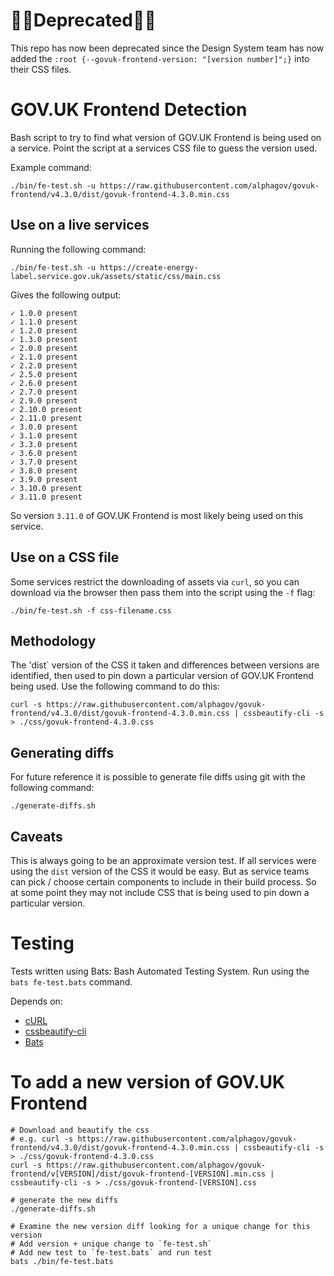 # 🚨🚨Deprecated🚨🚨

This repo has now been deprecated since the Design System team has now added the `:root {--govuk-frontend-version: "[version number]";}` into their CSS files. 

# GOV.UK Frontend Detection
Bash script to try to find what version of GOV.UK Frontend is being used on a service. Point the script at a services CSS file to guess the version used.

Example command:
```
./bin/fe-test.sh -u https://raw.githubusercontent.com/alphagov/govuk-frontend/v4.3.0/dist/govuk-frontend-4.3.0.min.css
```

## Use on a live services
Running the following command:
```
./bin/fe-test.sh -u https://create-energy-label.service.gov.uk/assets/static/css/main.css
```
Gives the following output:

```
✓ 1.0.0 present
✓ 1.1.0 present
✓ 1.2.0 present
✓ 1.3.0 present
✓ 2.0.0 present
✓ 2.1.0 present
✓ 2.2.0 present
✓ 2.5.0 present
✓ 2.6.0 present
✓ 2.7.0 present
✓ 2.9.0 present
✓ 2.10.0 present
✓ 2.11.0 present
✓ 3.0.0 present
✓ 3.1.0 present
✓ 3.3.0 present
✓ 3.6.0 present
✓ 3.7.0 present
✓ 3.8.0 present
✓ 3.9.0 present
✓ 3.10.0 present
✓ 3.11.0 present
```

So version `3.11.0` of GOV.UK Frontend is most likely being used on this service.

## Use on a CSS file
Some services restrict the downloading of assets via `curl`, so you can download via the browser then pass them into the script using the `-f` flag:

```
./bin/fe-test.sh -f css-filename.css
```

## Methodology
The 'dist` version of the CSS it taken and differences between versions are identified, then used to pin down a particular version of GOV.UK Frontend being used. Use the following command to do this:

```
curl -s https://raw.githubusercontent.com/alphagov/govuk-frontend/v4.3.0/dist/govuk-frontend-4.3.0.min.css | cssbeautify-cli -s > ./css/govuk-frontend-4.3.0.css
```

## Generating diffs
For future reference it is possible to generate file diffs using git with the following command:
```
./generate-diffs.sh
```

## Caveats
This is always going to be an approximate version test. If all services were using the `dist` version of the CSS it would be easy. But as service teams can pick / choose certain components to include in their build process. So at some point they may not include CSS that is being used to pin down a particular version.

# Testing
Tests written using Bats: Bash Automated Testing System. Run using the `bats fe-test.bats` command.

Depends on:

- [cURL](https://curl.haxx.se/)
- [cssbeautify-cli](https://www.npmjs.com/package/cssbeautify-cli)
- [Bats](https://github.com/sstephenson/bats)

# To add a new version of GOV.UK Frontend
```
# Download and beautify the css
# e.g. curl -s https://raw.githubusercontent.com/alphagov/govuk-frontend/v4.3.0/dist/govuk-frontend-4.3.0.min.css | cssbeautify-cli -s > ./css/govuk-frontend-4.3.0.css
curl -s https://raw.githubusercontent.com/alphagov/govuk-frontend/v[VERSION]/dist/govuk-frontend-[VERSION].min.css | cssbeautify-cli -s > ./css/govuk-frontend-[VERSION].css

# generate the new diffs
./generate-diffs.sh

# Examine the new version diff looking for a unique change for this version
# Add version + unique change to `fe-test.sh`
# Add new test to `fe-test.bats` and run test
bats ./bin/fe-test.bats
```
